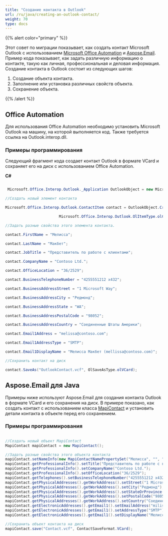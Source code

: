 ```yaml
---
title: "Создание контакта в Outlook"
url: /ru/java/creating-an-outlook-contact/
weight: 70
type: docs
---
```



{{% alert color="primary" %}} 

Этот совет по миграции показывает, как создать контакт Microsoft Outlook с использованием [Microsoft Office Automation](#office-automation) и [Aspose.Email](#asposeemail-for-java). Пример кода показывает, как задать различную информацию о контакте, такую как личная, профессиональная и деловая информация. Создание контакта в Outlook состоит из следующих шагов:

1. Создание объекта контакта.
1. Заполнение или установка различных свойств объекта.
1. Сохранение объекта.

{{% /alert %}} 
## **Office Automation**
Для использования Office Automation необходимо установить Microsoft Outlook на машину, на которой выполняется код. Также требуется ссылка на Outlook.interop.dll.
### **Примеры программирования**
Следующий фрагмент кода создает контакт Outlook в формате VCard и сохраняет его на диск с использованием Office Automation.

**C#**

~~~cs

 Microsoft.Office.Interop.Outlook._Application OutlookObject = new Microsoft.Office.Interop.Outlook.Application();

//Создать новый элемент контакта

Microsoft.Office.Interop.Outlook.ContactItem contact = OutlookObject.CreateItem(

                        Microsoft.Office.Interop.Outlook.OlItemType.olContactItem);

//Задать разные свойства этого элемента контакта.

contact.FirstName = "Мелисса";

contact.LastName = "Макбет";

contact.JobTitle = "Представитель по работе с клиентами";

contact.CompanyName = "Contoso Ltd.";

contact.OfficeLocation = "36/2529";

contact.BusinessTelephoneNumber = "4255551212 x432";

contact.BusinessAddressStreet = "1 Microsoft Way";

contact.BusinessAddressCity = "Редмонд";

contact.BusinessAddressState = "WA";

contact.BusinessAddressPostalCode = "98052";

contact.BusinessAddressCountry = "Соединенные Штаты Америки";

contact.Email1Address = "melissa@contoso.com";

contact.Email1AddressType = "SMTP";

contact.Email1DisplayName = "Мелисса Макбет (mellissa@contoso.com)";

//Сохранить контакт на диск

contact.SaveAs("OutlookContact.vcf", OlSaveAsType.olVCard); 

~~~
## **Aspose.Email для Java**
Примеры ниже используют Aspose.Email для создания контакта Outlook в формате VCard и его сохранения на диск. В примере показано, как создать контакт с использованием класса [MapiContact](https://apireference.aspose.com/email/java/com.aspose.email/MapiContact) и установить детали контакта в объекте перед его сохранением.
### **Примеры программирования**

~~~Java

//Создать новый объект MapiContact
MapiContact mapiContact = new MapiContact();

//Задать разные свойства этого объекта контакта
mapiContact.setNameInfo(new MapiContactNamePropertySet("Мелисса", "", "Макбет"));
mapiContact.getProfessionalInfo().setTitle("Представитель по работе с клиентами");
mapiContact.getProfessionalInfo().setCompanyName("Contoso Ltd.");
mapiContact.getProfessionalInfo().setOfficeLocation("36/2529");
mapiContact.getTelephones().setBusinessTelephoneNumber("4255551212 x432");
mapiContact.getPhysicalAddresses().getWorkAddress().setStreet("1 Microsoft Way");
mapiContact.getPhysicalAddresses().getWorkAddress().setCity("Редмонд");
mapiContact.getPhysicalAddresses().getWorkAddress().setStateOrProvince("WA");
mapiContact.getPhysicalAddresses().getWorkAddress().setPostalCode("98052");
mapiContact.getPhysicalAddresses().getWorkAddress().setCountry("Соединенные Штаты Америки");
mapiContact.getElectronicAddresses().getEmail1().setEmailAddress("milissa@contoso.com");
mapiContact.getElectronicAddresses().getEmail1().setAddressType("SMTP");
mapiContact.getElectronicAddresses().getEmail1().setDisplayName("Мелисса Макбет (mellissa@contoso.com)");

//Сохранить объект контакта на диск
mapiContact.save("Contact.vcf", ContactSaveFormat.VCard);

~~~